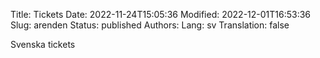 Title: Tickets
Date: 2022-11-24T15:05:36
Modified: 2022-12-01T16:53:36
Slug: arenden
Status: published
Authors: 
Lang: sv
Translation: false

Svenska tickets


